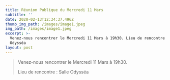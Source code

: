 ```yaml
---
title: Réunion Publique du Mercredi 11 Mars
subtitle: ''
date: 2020-02-13T12:34:37.496Z
thumb_img_path: /images/image1.jpeg
img_path: /images/image1.jpeg
excerpt: >-
  Venez-nous rencontrer le Mercredi 11 Mars à 19h30. Lieu de rencontre : Salle
  Odysséa
layout: post
---
```

> Venez-nous rencontrer le Mercredi 11 Mars à 19h30. 
>
> Lieu de rencontre : Salle Odysséa
